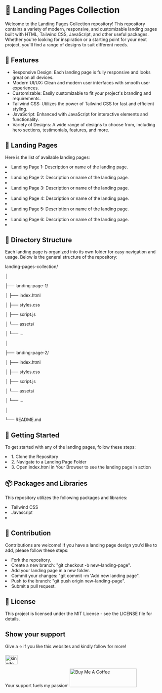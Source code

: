 # 🚀 Landing Pages Collection

<p>Welcome to the Landing Pages Collection repository! This repository contains a variety of modern, responsive, and customizable landing pages built with HTML, Tailwind CSS, JavaScript, and other useful packages. Whether you're looking for inspiration or a starting point for your next project, you'll find a range of designs to suit different needs.</p>

## 

## 🌟 Features

<ul>
  <li><bold>Responsive Design:</bold> Each landing page is fully responsive and looks great on all devices.</li>
  <li><bold>Modern UI/UX:</bold> Clean and modern user interfaces with smooth user experiences.</li>
  <li><bold>Customizable:</bold> Easily customizable to fit your project's branding and requirements.</li>
  <li><bold>Tailwind CSS:</bold> Utilizes the power of Tailwind CSS for fast and efficient styling.</li>
  <li><bold>JavaScript:</bold> Enhanced with JavaScript for interactive elements and functionality.</li>
  <li><bold>Variety of Designs:</bold> A wide range of designs to choose from, including hero sections, testimonials, features, and more.</li>
</ul>

## 📄 Landing Pages
<p>Here is the list of available landing pages:</p>

<li>Landing Page 1: Description or name of the landing page.<li>
<li>Landing Page 2: Description or name of the landing page.<li>
<li>Landing Page 3: Description or name of the landing page.<li>
<li>Landing Page 4: Description or name of the landing page.<li>
<li>Landing Page 5: Description or name of the landing page.<li>
<li>Landing Page 6: Description or name of the landing page.<li>


## 📂 Directory Structure
<p>Each landing page is organized into its own folder for easy navigation and usage. Below is the general structure of the repository:</p>

  <p>landing-pages-collection/</p>
  <p>│</p>
  <p>├── landing-page-1/</p>
  <p>│   ├── index.html</p>
  <p>│   ├── styles.css</p>
  <p>│   ├── script.js</p>
  <p>│   └── assets/</p>
  <p>│       └── ...</p>
  <p>│</p>
  <p>├── landing-page-2/</p>
  <p>│   ├── index.html</p>
  <p>│   ├── styles.css</p>
  <p>│   ├── script.js</p>
  <p>│   └── assets/</p>
  <p>│       └── ...</p>
  <p>│            </p>
  <p>└── README.md</p>


## 🚀 Getting Started

<p>To get started with any of the landing pages, follow these steps:</p>
<li>1. Clone the Repository</li>
<li>2. Navigate to a Landing Page Folder</li>
<li>3. Open index.html in Your Browser to see the landing page in action</li>

## 📦 Packages and Libraries

<p>This repository utilizes the following packages and libraries:</p>
<li>Tailwind CSS</li>
<li>Javascript</li>
<li></li>


## 🤝 Contribution

<p>Contributions are welcome! If you have a landing page design you'd like to add, please follow these steps:</p>
<li>Fork the repository.</li>
<li>Create a new branch: "git checkout -b new-landing-page".</li>
<li>Add your landing page in a new folder.</li>
<li>Commit your changes: "git commit -m 'Add new landing page".</li>
<li>Push to the branch: "git push origin new-landing-page".</li>
<li>Submit a pull request.</li>


## 📜 License

<p>This project is licensed under the MIT License - see the LICENSE file for details.</p>




## Show your support


Give a ⭐ if you like this websites and kindly follow for more!

<a href="https://twitter.com/kingdom2203" target="blank"><img align="center" src="https://raw.githubusercontent.com/rahuldkjain/github-profile-readme-generator/master/src/images/icons/Social/twitter.svg" alt="kingdom2203" height="30" width="40" /></a>


Your support fuels my passion!
<a href="https://www.buymeacoffee.com/kdom2227U" target="_blank"><img src="https://cdn.buymeacoffee.com/buttons/v2/default-yellow.png" alt="Buy Me A Coffee" height= "60px" width= "217px" ></a>

